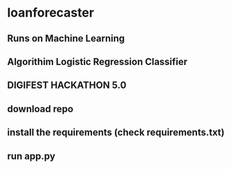 # loanforecaster

## Runs on Machine Learning
## Algorithim Logistic Regression Classifier



## DIGIFEST HACKATHON 5.0

## download repo
## install the requirements (check requirements.txt)
## run app.py


